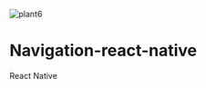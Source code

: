 ![plant6](https://user-images.githubusercontent.com/61041412/165507469-ede9e358-2c49-4f54-81cd-56c01b71fa0b.png)
# Navigation-react-native
React Native
